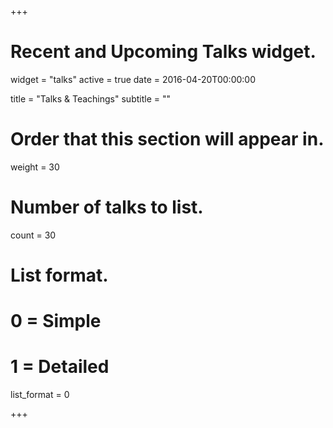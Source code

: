 +++
# Recent and Upcoming Talks widget.
widget = "talks"
active = true
date = 2016-04-20T00:00:00

title = "Talks & Teachings"
subtitle = ""

# Order that this section will appear in.
weight = 30

# Number of talks to list.
count = 30

# List format.
#   0 = Simple
#   1 = Detailed
list_format = 0

+++

